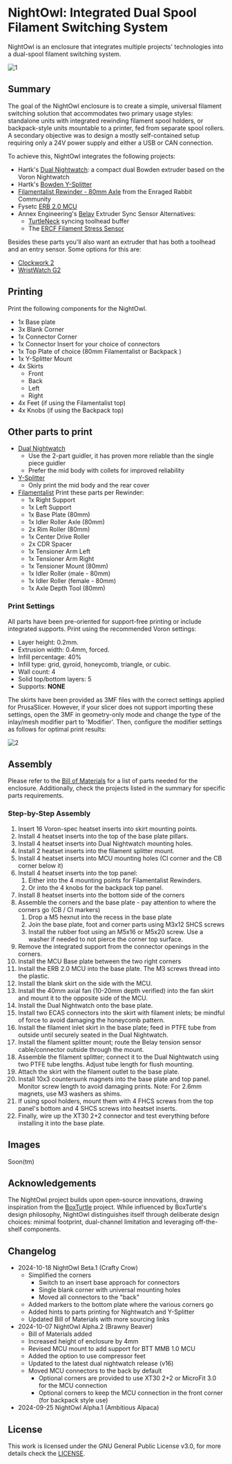 # NightOwl: Integrated Dual Spool Filament Switching System

NightOwl is an enclosure that integrates multiple projects' technologies into a dual-spool filament switching system.

![1](./Images/nightowl-render.png)

## Summary

The goal of the NightOwl enclosure is to create a simple, universal filament switching solution that accommodates two primary usage styles: standalone units with integrated rewinding filament spool holders, or backpack-style units mountable to a printer, fed from separate spool rollers. A secondary objective was to design a mostly self-contained setup requiring only a 24V power supply and either a USB or CAN connection.

To achieve this, NightOwl integrates the following projects:

- Hartk's [Dual Nightwatch](https://github.com/hartk1213/MISC/tree/main/Voron%20Mods/Extruders/Dual_Nightwatch): a compact dual Bowden extruder based on the Voron Nightwatch
- Hartk's [Bowden Y-Splitter](https://github.com/hartk1213/MISC/tree/main/Voron%20Mods/Extruders/Dual_Nightwatch/STLs/Bowden_Y)
- [Filamentalist Rewinder - 80mm Axle](https://github.com/Enraged-Rabbit-Community/ERCF_v2/tree/master/Recommended_Options/Filamentalist_Rewinder) from the Enraged Rabbit Community
- Fysetc [ERB 2.0 MCU](https://github.com/FYSETC/FYSETC-ERB/tree/main/V2.0)
- Annex Engineering's [Belay](https://github.com/Annex-Engineering/Belay) Extruder Sync Sensor
  Alternatives:
  - [TurtleNeck](https://github.com/ArmoredTurtle/TurtleNeck) syncing toolhead buffer
  - The [ERCF Filament Stress Sensor](https://www.printables.com/model/803180-voron-ercf-filament-stress-sensor)

Besides these parts you'll also want an extruder that has both a toolhead and an entry sensor. Some options for this are:

- [Clockwork 2](https://github.com/Enraged-Rabbit-Community/ERCF_v2/tree/master/Recommended_Options/Toolhead_Modifications/Stls)
- [WristWatch G2](https://github.com/bythorsthunder/Voron_Mods/tree/main/Wristwatch_G2_Dual_Filament_Sensor/STLs)

## Printing

Print the following components for the NightOwl.

- 1x Base plate
- 3x Blank Corner
- 1x Connector Corner
- 1x Connector Insert for your choice of connectors
- 1x Top Plate of choice (80mm Filamentalist or Backpack )
- 1x Y-Splitter Mount
- 4x Skirts
  - Front
  - Back
  - Left
  - Right
- 4x Feet (if using the Filamentalist top)
- 4x Knobs (if using the Backpack top)

## Other parts to print

- [Dual Nightwatch](https://github.com/hartk1213/MISC/tree/main/Voron%20Mods/Extruders/Dual_Nightwatch/STLs/Dual_Nightwatch)
  - Use the 2-part guidler, it has proven more reliable than the single piece guidler
  - Prefer the mid body with collets for improved reliability
- [Y-Splitter](https://github.com/hartk1213/MISC/tree/main/Voron%20Mods/Extruders/Dual_Nightwatch/STLs/Bowden_Y)
  - Only print the mid body and the rear cover
- [Filamentalist](https://github.com/Enraged-Rabbit-Community/ERCF_v2/tree/master/Recommended_Options/Filamentalist_Rewinder)
  Print these parts per Rewinder:
  - 1x Right Support
  - 1x Left Support
  - 1x Base Plate (80mm)
  - 1x Idler Roller Axle (80mm)
  - 2x Rim Roller (80mm)
  - 1x Center Drive Roller
  - 2x CDR Spacer
  - 1x Tensioner Arm Left
  - 1x Tensioner Arm Right
  - 1x Tensioner Mount (80mm)
  - 1x Idler Roller (male - 80mm)
  - 1x Idler Roller (female - 80mm)
  - 1x Axle Depth Tool (80mm)

### Print Settings

All parts have been pre-oriented for support-free printing or include integrated supports. Print using the recommended Voron settings:

- Layer height: 0.2mm.
- Extrusion width: 0.4mm, forced.
- Infill percentage: 40%
- Infill type: grid, gyroid, honeycomb, triangle, or cubic.
- Wall count: 4
- Solid top/bottom layers: 5
- Supports: **NONE**

The skirts have been provided as 3MF files with the correct settings applied for PrusaSlicer. However, if your slicer does not support importing these settings, open the 3MF in geometry-only mode and change the type of the inlay/mesh modifier part to 'Modifier'. Then, configure the modifier settings as follows for optimal print results:

![2](./Images/prusa-modifier-settings.png)

## Assembly

Please refer to the [Bill of Materials](./BOM.md) for a list of parts needed for the enclosure. Additionally, check the projects listed in the summary for specific parts requirements.

### Step-by-Step Assembly

1. Insert 16 Voron-spec heatset inserts into skirt mounting points.
2. Install 4 heatset inserts into the top of the base plate pillars.
3. Install 4 heatset inserts into Dual Nightwatch mounting holes.
4. Install 2 heatset inserts into the filament splitter mount.
5. Install 4 heatset inserts into MCU mounting holes (CI corner and the CB corner below it)
6. Install 4 heatset inserts into the top panel:
   1. Either into the 4 mounting points for Filamentalist Rewinders.
   2. Or into the 4 knobs for the backpack top panel.
7. Install 8 heatset inserts into the bottom side of the corners
8. Assemble the corners and the base plate - pay attention to where the corners go (CB / CI markers)
   1. Drop a M5 hexnut into the recess in the base plate
   2. Join the base plate, foot and corner parts using M3x12 SHCS screws
   3. Install the rubber foot using an M5x16 or M5x20 screw. Use a washer if needed to not pierce the corner top surface.
9. Remove the integrated support from the connector openings in the corners.
10. Install the MCU Base plate between the two right corners
11. Install the ERB 2.0 MCU into the base plate. The M3 screws thread into the plastic.
12. Install the blank skirt on the side with the MCU.
13. Install the 40mm axial fan (10-20mm depth verified) into the fan skirt and mount it to the opposite side of the MCU.
14. Install the Dual Nightwatch onto the base plate.
15. Install two ECAS connectors into the skirt with filament inlets; be mindful of force to avoid damaging the honeycomb pattern.
16. Install the filament inlet skirt in the base plate; feed in PTFE tube from outside until securely seated in the Dual Nightwatch.
17. Install the filament splitter mount; route the Belay tension sensor cable/connector outside through the mount.
18. Assemble the filament splitter; connect it to the Dual Nightwatch using two PTFE tube lengths. Adjust tube length for flush mounting.
19. Attach the skirt with the filament outlet to the base plate.
20. Install 10x3 countersunk magnets into the base plate and top panel. Monitor screw length to avoid damaging prints.
    Note: For 2.6mm magnets, use M3 washers as shims.
21. If using spool holders, mount them with 4 FHCS screws from the top panel's bottom and 4 SHCS screws into heatset inserts.
22. Finally, wire up the XT30 2+2 connector and test everything before installing it into the base plate.

## Images

Soon(tm)

## Acknowledgements

The NightOwl project builds upon open-source innovations, drawing inspiration from the [BoxTurtle](https://github.com/ArmoredTurtle) project. While influenced by BoxTurtle's design philosophy, NightOwl distinguishes itself through deliberate design choices: minimal footprint, dual-channel limitation and leveraging off-the-shelf components.

## Changelog

- 2024-10-18 NightOwl Beta.1 (Crafty Crow)
  - Simplified the corners
    - Switch to an insert base approach for connectors
    - Single blank corner with universal mounting holes
    - Moved all connectors to the "back"
  - Added markers to the bottom plate where the various corners go
  - Added hints to parts printing for Nightwatch and Y-Splitter
  - Updated Bill of Materials with more sourcing links
- 2024-10-07 NightOwl Alpha.2 (Brawny Beaver)
  - Bill of Materials added
  - Increased height of enclosure by 4mm
  - Revised MCU mount to add support for BTT MMB 1.0 MCU
  - Added the option to use compressor feet
  - Updated to the latest dual nightwatch release (v16)
  - Moved MCU connectors to the back by default
    - Optional corners are provided to use XT30 2+2 or MicroFit 3.0 for the MCU connection
    - Optional corners to keep the MCU connection in the front corner (for backpack style use)
- 2024-09-25 NightOwl Alpha.1 (Ambitious Alpaca)

## License

This work is licensed under the GNU General Public License v3.0, for more details check the [LICENSE](./LICENSE).
